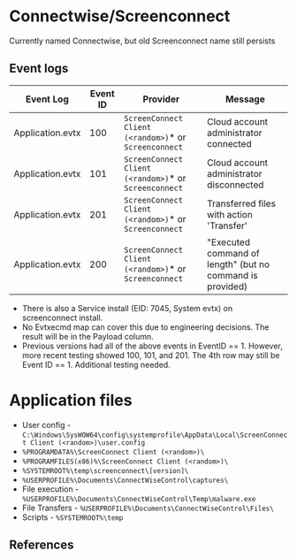 # Connectwise/Screenconnect

Currently named Connectwise, but old Screenconnect name still persists

## Event logs

|Event Log | Event ID | Provider | Message
|-|-|-|-
|Application.evtx|100|`ScreenConnect Client (<random>)`* or `Screenconnect`| Cloud account administrator connected
|Application.evtx|101|`ScreenConnect Client (<random>)`* or `Screenconnect`| Cloud account administrator disconnected
|Application.evtx|201|`ScreenConnect Client (<random>)`* or `Screenconnect`| Transferred files with action 'Transfer'
|Application.evtx|200|`ScreenConnect Client (<random>)`* or `Screenconnect`| "Executed command of length" (but no command is provided)

* There is also a Service install (EID: 7045, System evtx) on screenconnect install.
* No Evtxecmd map can cover this due to engineering decisions. The result will be in the Payload column.
* Previous versions had all of the above events in EventID == 1. However, more recent testing showed 100, 101, and 201. The 4th row may still be Event ID == 1. Additional testing needed.

# Application files

* User config - `C:\Windows\SysWOW64\config\systemprofile\AppData\Local\ScreenConnect Client (<random>)\user.config`
* `%PROGRAMDATA%\ScreenConnect Client (<random>)\`
* `%PROGRAMFILES(x86)%\ScreenConnect Client (<random>)\`
* `%SYSTEMROOT%\temp\screenconnect\[version]\`
* `%USERPROFILE%\Documents\ConnectWiseControl\captures\`
* File execution - `%USERPROFILE%\Documents\ConnectWiseControl\Temp\malware.exe`
* File Transfers - `%USERPROFILE%\Documents\ConnectWiseControl\Files\`
* Scripts - `%SYSTEMROOT%\temp`

## References
[^1]: [Remote Access Software - Forensics](https://vikas-singh.notion.site/vikas-singh/Remote-Access-Software-Forensics-3e38d9a66ca0414ca9c882ad67f4f71b)
[^2]: [Establishing Connections: Illuminating Remote Access Artifacts in Windows](https://youtu.be/0qSWfbti4yM?list=PLfouvuAjspToNFRwt0ssrvaSMI11RcSgp)
[^3]: [Analysis on legit tools abused in human operated ransomware](https://jsac.jpcert.or.jp/archive/2023/pdf/JSAC2023_1_1_yamashige-nakatani-tanaka_en.pdf)
[^4]: [RMM – ScreenConnect: Client-Side Evidence](https://dfirtnt.wordpress.com/2023/07/14/rmm-screenconnect-client-side-evidence/)
